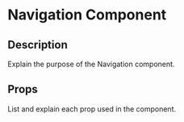 # Navigation Component

## Description
Explain the purpose of the Navigation component.

## Props
List and explain each prop used in the component.